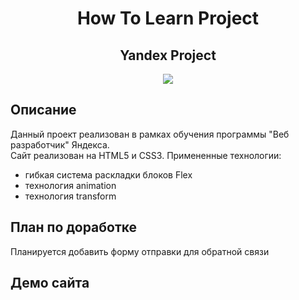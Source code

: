 <h1 align="center">How To Learn Project</h1>

<h2 align="center">Yandex Project</h1>

<p align="center">

<img src="https://img.shields.io/badge/madeby-AnastasiaA1890-blue" >
  
</p>
  
## Описание

Данный проект реализован в рамках обучения программы "Веб разработчик" Яндекса.  
Сайт реализован на HTML5 и CSS3. Примененные технологии:  
* гибкая система раскладки блоков Flex
* технология animation
* технология transform

## План по доработке

Планируется добавить форму отправки для обратной связи

## Демо сайта

